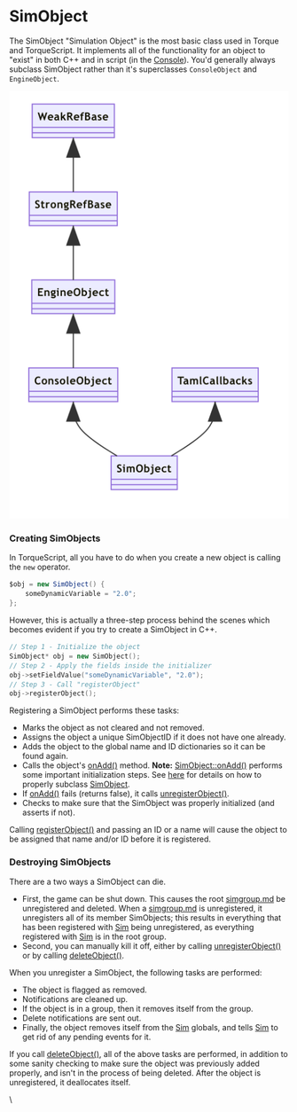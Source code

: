 # SimObject

The SimObject "Simulation Object" is the most basic class used in Torque and TorqueScript. It implements all of the functionality for an object to "exist" in both C++ and in script (in the [Console](../../for-programmers/major-components-of-the-engine/core/console.md)).  You'd generally always subclass SimObject rather than it's superclasses `ConsoleObject` and `EngineObject`.

![](<../../.gitbook/assets/image (3).png>)

### Creating SimObjects

In TorqueScript, all you have to do when you create a new object is calling the `new` operator.

```csharp
$obj = new SimObject() {
    someDynamicVariable = "2.0";
};
```

However, this is actually a three-step process behind the scenes which becomes evident if you try to create a SimObject in C++.

```cpp
// Step 1 - Initialize the object
SimObject* obj = new SimObject();
// Step 2 - Apply the fields inside the initializer
obj->setFieldValue("someDynamicVariable", "2.0");
// Step 3 - Call "registerObject"
obj->registerObject();
```

Registering a SimObject performs these tasks:

* Marks the object as not cleared and not removed.
* Assigns the object a unique SimObjectID if it does not have one already.
* Adds the object to the global name and ID dictionaries so it can be found again.
* Calls the object's [onAdd()](https://reference.torque3d.org/coding/class/classsimobject/#classsimobject\_1a2b13eb492f78b31de4a8e4360e6fe43f) method. **Note:** [SimObject::onAdd()](https://reference.torque3d.org/coding/class/classsimobject/#classsimobject\_1a2b13eb492f78b31de4a8e4360e6fe43f) performs some important initialization steps. See [here](https://reference.torque3d.org/coding/class/classsimobject/#classsimobject\_1simobject\_subclassing) for details on how to properly subclass [SimObject](https://reference.torque3d.org/coding/class/classsimobject/).
* If [onAdd()](https://reference.torque3d.org/coding/class/classsimobject/#classsimobject\_1a2b13eb492f78b31de4a8e4360e6fe43f) fails (returns false), it calls [unregisterObject()](https://reference.torque3d.org/coding/class/classsimobject/#classsimobject\_1aab3f782f0b5ff644dc845fc0355c2cc8).
* Checks to make sure that the SimObject was properly initialized (and asserts if not).

Calling [registerObject()](https://reference.torque3d.org/coding/class/classsimobject/#classsimobject\_1a0c0706dac6f0fed254f6455bb16f75c8) and passing an ID or a name will cause the object to be assigned that name and/or ID before it is registered.

### Destroying SimObjects

There are a two ways a SimObject can die.

* First, the game can be shut down. This causes the root [simgroup.md](simgroup.md "mention") be unregistered and deleted. When a [simgroup.md](simgroup.md "mention") is unregistered, it unregisters all of its member SimObjects; this results in everything that has been registered with [Sim](https://reference.torque3d.org/coding/namespace/namespacesim/) being unregistered, as everything registered with [Sim](https://reference.torque3d.org/coding/namespace/namespacesim/) is in the root group.
* Second, you can manually kill it off, either by calling [unregisterObject()](https://reference.torque3d.org/coding/class/classsimobject/#classsimobject\_1aab3f782f0b5ff644dc845fc0355c2cc8) or by calling [deleteObject()](https://reference.torque3d.org/coding/class/classsimobject/#classsimobject\_1aa01c5c62196de8ca4d8c20e69a902bac).

When you unregister a SimObject, the following tasks are performed:

* The object is flagged as removed.
* Notifications are cleaned up.
* If the object is in a group, then it removes itself from the group.
* Delete notifications are sent out.
* Finally, the object removes itself from the [Sim](https://reference.torque3d.org/coding/namespace/namespacesim/) globals, and tells [Sim](https://reference.torque3d.org/coding/namespace/namespacesim/) to get rid of any pending events for it.

If you call [deleteObject()](https://reference.torque3d.org/coding/class/classsimobject/#classsimobject\_1aa01c5c62196de8ca4d8c20e69a902bac), all of the above tasks are performed, in addition to some sanity checking to make sure the object was previously added properly, and isn't in the process of being deleted. After the object is unregistered, it deallocates itself.

\
